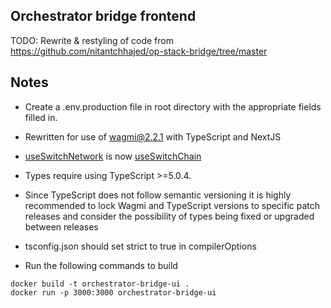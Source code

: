 ## Orchestrator bridge frontend

TODO: Rewrite & restyling of code from 
https://github.com/nitantchhajed/op-stack-bridge/tree/master

## Notes

- Create a .env.production file in root directory with the appropriate fields filled in.

- Rewritten for use of wagmi@2.2.1 with TypeScript and NextJS
 - [useSwitchNetwork](0.5.x.wagmi.sh/react/hooks/useSwitchNetwork) is now [useSwitchChain](wagmi.sh/react/api/hooks/useSwitchChain)
 - Types require using TypeScript >=5.0.4.
 - Since TypeScript does not follow semantic versioning it is highly recommended to lock Wagmi and TypeScript versions to specific patch releases and consider the possibility of types being fixed or upgraded between releases
 - tsconfig.json should set strict to true in compilerOptions

- Run the following commands to build
```
docker build -t orchestrator-bridge-ui .
docker run -p 3000:3000 orchestrator-bridge-ui

```